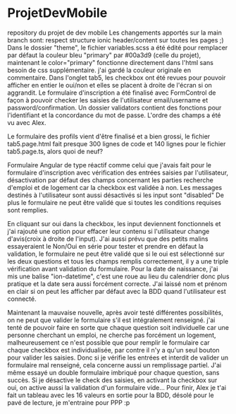 # ProjetDevMobile
repository du projet de dev mobile
Les changements apportés sur la main branch sont:
respect structure ionic header/content sur toutes les pages ;)
Dans le dossier "theme", le fichier variables.scss a été édité pour remplacer par défaut la couleur bleu "primary" par #00a3d9 (celle du projet),
maintenant le color="primary" fonctionne directement dans l'html sans besoin de css supplémentaire. j'ai gardé la couleur originale en commentaire.
Dans l'onglet tab5, les checkbox ont été revues pour pouvoir afficher en entier le oui/non et elles se placent à droite de l'écran si on aggrandit.
Le formulaire d'inscription a été finalisé avec FormControl de façon à pouvoir checker les saisies de l'utilisateur email/username et password/confirmation.
Un dossier validators contient des fonctions pour l'identifiant et la concordance du mot de passe. L'ordre des champs a été vu avec Alex.


Le formulaire des profils vient d'être finalisé et a bien grossi, le fichier tab5.page.html fait presque 300 lignes de code et 140 lignes pour le fichier tab5.page.ts, alors quoi de neuf?

Formulaire Angular de type réactif comme celui que j'avais fait pour le formulaire d'inscription avec vérification des entrées saisies par l'utilisateur, désactivation par défaut des champs concernant les parties recherche d'emploi et de logement car la checkbox est validée à non.
Les messages destinés à l'utilisateur sont aussi désactivés si les input sont "disabled"
De plus le formulaire ne peut être validé que si toutes les conditions requises sont remplies.

En cliquant sur oui dans la checkbox, les input deviennent fonctionnels et j'ai rajouté une option pour effacer leur contenu si l'utilisateur change d'avis(croix à droite de l'input).
J'ai aussi prévu que des petits malins essayeraient le Non/Oui en série pour tester et prendre en défaut la validation, le formulaire ne peut être validé que si le oui est sélectionné sur les deux questions et tous les champs remplis correctement, il y a une triple vérification avant validation du formulaire.
Pour la date de naissance, j'ai mis une balise "ion-datetime", c'est une roue au lieu du calendrier donc plus pratique et la date sera aussi forcément correcte.
J'ai laissé nom et prénom en clair si on peut les afficher par défaut avec la BDD quand l'utilisateur est connecté.

Maintenant la mauvaise nouvelle, après avoir testé différentes possibilités, on ne peut que valider le formulaire s'il est intégralement renseigné. j'ai tenté de pouvoir faire en sorte que chaque question soit individuelle car une personne cherchant un emploi, ne cherche pas forcément un logement, malheureusement ce n'est possible que pour remplir le formulaire car chaque checkbox est individualisée, par contre il n'y a qu'un seul bouton pour valider les saisies. Donc si je vérifie les entrées et interdit de valider un formulaire mal renseigné, cela concerne aussi un remplissage partiel.
J'ai même essayé un double formulaire imbriqué pour chaque question, sans succès. Si je désactive le check des saisies, en activant la checkbox sur oui, on active aussi la validation d'un formulaire vide...
Pour finir, Alex je t'ai fait un tableau avec les 16 valeurs en sortie pour la BDD, désolé pour le pavé de lecture, je m'entraine pour PPP :p
